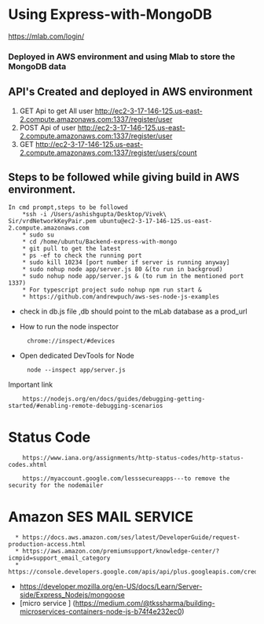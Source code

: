 # Using Express-with-MongoDB #

   https://mlab.com/login/


### Deployed in AWS environment and using Mlab to store the MongoDB data

## API's Created and deployed in AWS environment

<!-- 1) GET Api of trip summary http://ec2-3-17-146-125.us-east-2.compute.amazonaws.com:1337/truck/tripSummary
2) POST Api of trip summary ec2-3-17-146-125.us-east-2.compute.amazonaws.com:1337/truck/tripSummary
    * schema to use or sent the data:

    Mock data ,set in body section :   
	    
			{
				"truckNo": "UP78-1190",
				"status": "Completed",
				"tripDetails": {
					"from": "Bangalore",
					"to": "Kanpur",
					"startDate": "26-12-2018",
					"endDate": "29-12-2018"
				},
				"partyDetails": {
					"soldToParty": "Laxmi Enterprises",
					"contactDetails": 9900543957,
					"amount": 420,
					"paid": "unPaid"
				}
			}

	Headers :

	      content-type: application/json 	 -->
   
1) GET Api to get All user http://ec2-3-17-146-125.us-east-2.compute.amazonaws.com:1337/register/user
2) POST Api of user http://ec2-3-17-146-125.us-east-2.compute.amazonaws.com:1337/register/user
3) GET http://ec2-3-17-146-125.us-east-2.compute.amazonaws.com:1337/register/users/count
   	
## Steps to be followed while giving build in AWS environment.

	In cmd prompt,steps to be followed
		*ssh -i /Users/ashishgupta/Desktop/Vivek\ Sir/vrdNetworkKeyPair.pem ubuntu@ec2-3-17-146-125.us-east-2.compute.amazonaws.com
		* sudo su
		* cd /home/ubuntu/Backend-express-with-mongo
		* git pull to get the latest
		* ps -ef to check the running port
		* sudo kill 10234 [port number if server is running anyway]
		* sudo nohup node app/server.js 80 &(to run in backgroud)
		* sudo nohup node app/server.js & (to rum in the mentioned port 1337)
		* For typescript project sudo nohup npm run start &
		* https://github.com/andrewpuch/aws-ses-node-js-examples

* check in db.js file ,db should point to the mLab database as a prod_url

* How to run the node inspector

        chrome://inspect/#devices

* Open dedicated DevTools for Node


        node --inspect app/server.js


Important link
       
	    https://nodejs.org/en/docs/guides/debugging-getting-started/#enabling-remote-debugging-scenarios

# Status Code 
   
        https://www.iana.org/assignments/http-status-codes/http-status-codes.xhtml

	    https://myaccount.google.com/lesssecureapps---to remove the security for the nodemailer
	
# Amazon SES MAIL SERVICE
    
	  * https://docs.aws.amazon.com/ses/latest/DeveloperGuide/request-production-access.html
	  * https://aws.amazon.com/premiumsupport/knowledge-center/?icmpid=support_email_category
	  * https://console.developers.google.com/apis/api/plus.googleapis.com/credentials


* https://developer.mozilla.org/en-US/docs/Learn/Server-side/Express_Nodejs/mongoose
* [micro service ] (https://medium.com/@tkssharma/building-microservices-containers-node-js-b74f4e232ec0)
